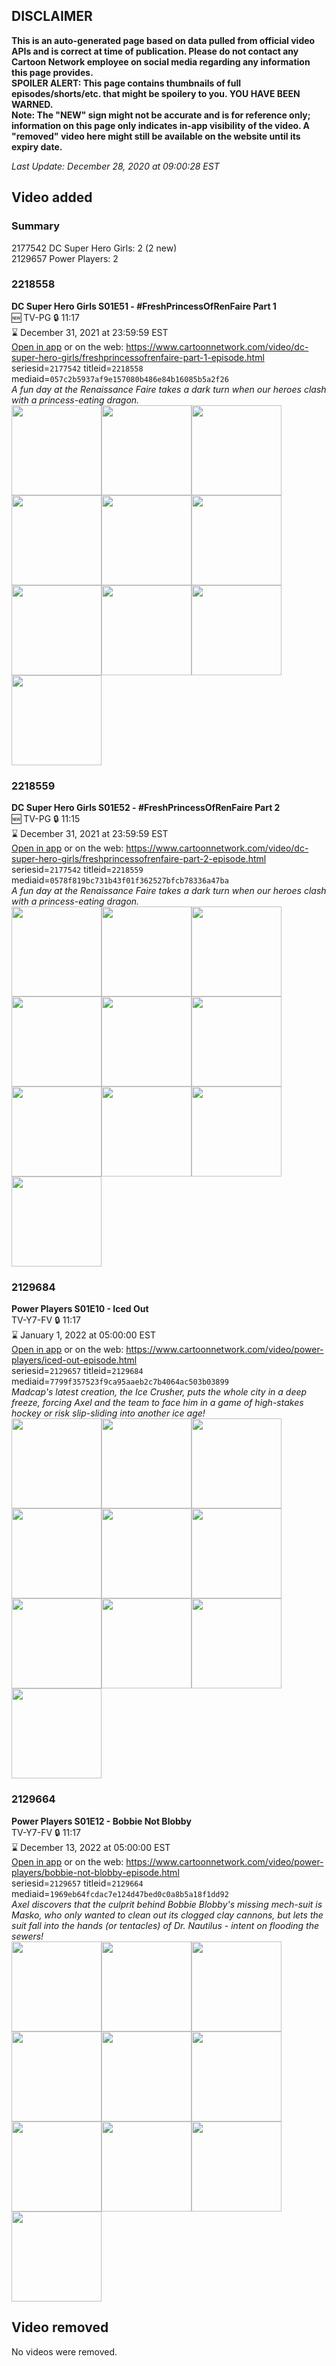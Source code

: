 ## DISCLAIMER
**This is an auto-generated page based on data pulled from official video APIs and is correct at time of publication. Please do not contact any Cartoon Network employee on social media regarding any information this page provides.**  
**SPOILER ALERT: This page contains thumbnails of full episodes/shorts/etc. that might be spoilery to you. YOU HAVE BEEN WARNED.**  
**Note: The "NEW" sign might not be accurate and is for reference only; information on this page only indicates in-app visibility of the video. A "removed" video here might still be available on the website until its expiry date.**  

_Last Update: December 28, 2020 at 09:00:28 EST_
## Video added
### Summary
2177542 DC Super Hero Girls: 2 (2 new)  
2129657 Power Players: 2  
### 2218558
**DC Super Hero Girls S01E51 - #FreshPrincessOfRenFaire Part 1**  
🆕 TV-PG 🔒 11:17  
⌛ December 31, 2021 at 23:59:59 EST  
[Open in app](https://tinyurl.com/y7rvoeju) or on the web: https://www.cartoonnetwork.com/video/dc-super-hero-girls/freshprincessofrenfaire-part-1-episode.html  
seriesid=`2177542` titleid=`2218558` mediaid=`057c2b5937af9e157080b486e84b16085b5a2f26`  
_A fun day at the Renaissance Faire takes a dark turn when our heroes clash with a princess-eating dragon._  
<a href="https://s3.amazonaws.com/cartoonorchestrator/2218558_001_1280x720.jpg"><img src="https://s3.amazonaws.com/cartoonorchestrator/2218558_001_640x360.jpg" height="144px" /></a><a href="https://s3.amazonaws.com/cartoonorchestrator/2218558_002_1280x720.jpg"><img src="https://s3.amazonaws.com/cartoonorchestrator/2218558_002_640x360.jpg" height="144px" /></a><a href="https://s3.amazonaws.com/cartoonorchestrator/2218558_003_1280x720.jpg"><img src="https://s3.amazonaws.com/cartoonorchestrator/2218558_003_640x360.jpg" height="144px" /></a><a href="https://s3.amazonaws.com/cartoonorchestrator/2218558_004_1280x720.jpg"><img src="https://s3.amazonaws.com/cartoonorchestrator/2218558_004_640x360.jpg" height="144px" /></a><a href="https://s3.amazonaws.com/cartoonorchestrator/2218558_005_1280x720.jpg"><img src="https://s3.amazonaws.com/cartoonorchestrator/2218558_005_640x360.jpg" height="144px" /></a><a href="https://s3.amazonaws.com/cartoonorchestrator/2218558_006_1280x720.jpg"><img src="https://s3.amazonaws.com/cartoonorchestrator/2218558_006_640x360.jpg" height="144px" /></a><a href="https://s3.amazonaws.com/cartoonorchestrator/2218558_007_1280x720.jpg"><img src="https://s3.amazonaws.com/cartoonorchestrator/2218558_007_640x360.jpg" height="144px" /></a><a href="https://s3.amazonaws.com/cartoonorchestrator/2218558_008_1280x720.jpg"><img src="https://s3.amazonaws.com/cartoonorchestrator/2218558_008_640x360.jpg" height="144px" /></a><a href="https://s3.amazonaws.com/cartoonorchestrator/2218558_009_1280x720.jpg"><img src="https://s3.amazonaws.com/cartoonorchestrator/2218558_009_640x360.jpg" height="144px" /></a><a href="https://s3.amazonaws.com/cartoonorchestrator/2218558_010_1280x720.jpg"><img src="https://s3.amazonaws.com/cartoonorchestrator/2218558_010_640x360.jpg" height="144px" /></a>
### 2218559
**DC Super Hero Girls S01E52 - #FreshPrincessOfRenFaire Part 2**  
🆕 TV-PG 🔒 11:15  
⌛ December 31, 2021 at 23:59:59 EST  
[Open in app](https://tinyurl.com/ycvc9rwt) or on the web: https://www.cartoonnetwork.com/video/dc-super-hero-girls/freshprincessofrenfaire-part-2-episode.html  
seriesid=`2177542` titleid=`2218559` mediaid=`0578f819bc731b43f01f362527bfcb78336a47ba`  
_A fun day at the Renaissance Faire takes a dark turn when our heroes clash with a princess-eating dragon._  
<a href="https://s3.amazonaws.com/cartoonorchestrator/2218559_001_1280x720.jpg"><img src="https://s3.amazonaws.com/cartoonorchestrator/2218559_001_640x360.jpg" height="144px" /></a><a href="https://s3.amazonaws.com/cartoonorchestrator/2218559_002_1280x720.jpg"><img src="https://s3.amazonaws.com/cartoonorchestrator/2218559_002_640x360.jpg" height="144px" /></a><a href="https://s3.amazonaws.com/cartoonorchestrator/2218559_003_1280x720.jpg"><img src="https://s3.amazonaws.com/cartoonorchestrator/2218559_003_640x360.jpg" height="144px" /></a><a href="https://s3.amazonaws.com/cartoonorchestrator/2218559_004_1280x720.jpg"><img src="https://s3.amazonaws.com/cartoonorchestrator/2218559_004_640x360.jpg" height="144px" /></a><a href="https://s3.amazonaws.com/cartoonorchestrator/2218559_005_1280x720.jpg"><img src="https://s3.amazonaws.com/cartoonorchestrator/2218559_005_640x360.jpg" height="144px" /></a><a href="https://s3.amazonaws.com/cartoonorchestrator/2218559_006_1280x720.jpg"><img src="https://s3.amazonaws.com/cartoonorchestrator/2218559_006_640x360.jpg" height="144px" /></a><a href="https://s3.amazonaws.com/cartoonorchestrator/2218559_007_1280x720.jpg"><img src="https://s3.amazonaws.com/cartoonorchestrator/2218559_007_640x360.jpg" height="144px" /></a><a href="https://s3.amazonaws.com/cartoonorchestrator/2218559_008_1280x720.jpg"><img src="https://s3.amazonaws.com/cartoonorchestrator/2218559_008_640x360.jpg" height="144px" /></a><a href="https://s3.amazonaws.com/cartoonorchestrator/2218559_009_1280x720.jpg"><img src="https://s3.amazonaws.com/cartoonorchestrator/2218559_009_640x360.jpg" height="144px" /></a><a href="https://s3.amazonaws.com/cartoonorchestrator/2218559_010_1280x720.jpg"><img src="https://s3.amazonaws.com/cartoonorchestrator/2218559_010_640x360.jpg" height="144px" /></a>
### 2129684
**Power Players S01E10 - Iced Out**  
TV-Y7-FV 🔒 11:17  
⌛ January 1, 2022 at 05:00:00 EST  
[Open in app](https://tinyurl.com/u7tkbj2) or on the web: https://www.cartoonnetwork.com/video/power-players/iced-out-episode.html  
seriesid=`2129657` titleid=`2129684` mediaid=`7799f357523f9ca95aaeb2c7b4064ac503b03899`  
_Madcap's latest creation, the Ice Crusher, puts the whole city in a deep freeze, forcing Axel and the team to face him in a game of high-stakes hockey or risk slip-sliding into another ice age!_  
<a href="https://s3.amazonaws.com/cartoonorchestrator/2129684_001_1280x720.jpg"><img src="https://s3.amazonaws.com/cartoonorchestrator/2129684_001_640x360.jpg" height="144px" /></a><a href="https://s3.amazonaws.com/cartoonorchestrator/2129684_002_1280x720.jpg"><img src="https://s3.amazonaws.com/cartoonorchestrator/2129684_002_640x360.jpg" height="144px" /></a><a href="https://s3.amazonaws.com/cartoonorchestrator/2129684_003_1280x720.jpg"><img src="https://s3.amazonaws.com/cartoonorchestrator/2129684_003_640x360.jpg" height="144px" /></a><a href="https://s3.amazonaws.com/cartoonorchestrator/2129684_004_1280x720.jpg"><img src="https://s3.amazonaws.com/cartoonorchestrator/2129684_004_640x360.jpg" height="144px" /></a><a href="https://s3.amazonaws.com/cartoonorchestrator/2129684_005_1280x720.jpg"><img src="https://s3.amazonaws.com/cartoonorchestrator/2129684_005_640x360.jpg" height="144px" /></a><a href="https://s3.amazonaws.com/cartoonorchestrator/2129684_006_1280x720.jpg"><img src="https://s3.amazonaws.com/cartoonorchestrator/2129684_006_640x360.jpg" height="144px" /></a><a href="https://s3.amazonaws.com/cartoonorchestrator/2129684_007_1280x720.jpg"><img src="https://s3.amazonaws.com/cartoonorchestrator/2129684_007_640x360.jpg" height="144px" /></a><a href="https://s3.amazonaws.com/cartoonorchestrator/2129684_008_1280x720.jpg"><img src="https://s3.amazonaws.com/cartoonorchestrator/2129684_008_640x360.jpg" height="144px" /></a><a href="https://s3.amazonaws.com/cartoonorchestrator/2129684_009_1280x720.jpg"><img src="https://s3.amazonaws.com/cartoonorchestrator/2129684_009_640x360.jpg" height="144px" /></a><a href="https://s3.amazonaws.com/cartoonorchestrator/2129684_010_1280x720.jpg"><img src="https://s3.amazonaws.com/cartoonorchestrator/2129684_010_640x360.jpg" height="144px" /></a>
### 2129664
**Power Players S01E12 - Bobbie Not Blobby**  
TV-Y7-FV 🔒 11:17  
⌛ December 13, 2022 at 05:00:00 EST  
[Open in app](https://tinyurl.com/wgqqh7q) or on the web: https://www.cartoonnetwork.com/video/power-players/bobbie-not-blobby-episode.html  
seriesid=`2129657` titleid=`2129664` mediaid=`1969eb64fcdac7e124d47bed0c0a8b5a18f1dd92`  
_Axel discovers that the culprit behind Bobbie Blobby's missing mech-suit is Masko, who only wanted to clean out its clogged clay cannons, but lets the suit fall into the hands (or tentacles) of Dr. Nautilus - intent on flooding the sewers!_  
<a href="https://s3.amazonaws.com/cartoonorchestrator/2129664_001_1280x720.jpg"><img src="https://s3.amazonaws.com/cartoonorchestrator/2129664_001_640x360.jpg" height="144px" /></a><a href="https://s3.amazonaws.com/cartoonorchestrator/2129664_002_1280x720.jpg"><img src="https://s3.amazonaws.com/cartoonorchestrator/2129664_002_640x360.jpg" height="144px" /></a><a href="https://s3.amazonaws.com/cartoonorchestrator/2129664_003_1280x720.jpg"><img src="https://s3.amazonaws.com/cartoonorchestrator/2129664_003_640x360.jpg" height="144px" /></a><a href="https://s3.amazonaws.com/cartoonorchestrator/2129664_004_1280x720.jpg"><img src="https://s3.amazonaws.com/cartoonorchestrator/2129664_004_640x360.jpg" height="144px" /></a><a href="https://s3.amazonaws.com/cartoonorchestrator/2129664_005_1280x720.jpg"><img src="https://s3.amazonaws.com/cartoonorchestrator/2129664_005_640x360.jpg" height="144px" /></a><a href="https://s3.amazonaws.com/cartoonorchestrator/2129664_006_1280x720.jpg"><img src="https://s3.amazonaws.com/cartoonorchestrator/2129664_006_640x360.jpg" height="144px" /></a><a href="https://s3.amazonaws.com/cartoonorchestrator/2129664_007_1280x720.jpg"><img src="https://s3.amazonaws.com/cartoonorchestrator/2129664_007_640x360.jpg" height="144px" /></a><a href="https://s3.amazonaws.com/cartoonorchestrator/2129664_008_1280x720.jpg"><img src="https://s3.amazonaws.com/cartoonorchestrator/2129664_008_640x360.jpg" height="144px" /></a><a href="https://s3.amazonaws.com/cartoonorchestrator/2129664_009_1280x720.jpg"><img src="https://s3.amazonaws.com/cartoonorchestrator/2129664_009_640x360.jpg" height="144px" /></a><a href="https://s3.amazonaws.com/cartoonorchestrator/2129664_010_1280x720.jpg"><img src="https://s3.amazonaws.com/cartoonorchestrator/2129664_010_640x360.jpg" height="144px" /></a>
## Video removed
No videos were removed.  
